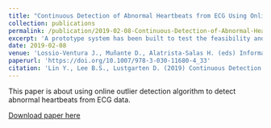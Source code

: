 ```yaml
---
title: "Continuous Detection of Abnormal Heartbeats from ECG Using Online Outlier Detection"
collection: publications
permalink: /publication/2019-02-08-Continuous-Detection-of-Abnormal-Heartbeats-from-ECG-Using-Online-Outlier-Detection
excerpt: 'A prototype system has been built to test the feasibility and efficacy of detecting abnormal ECG segments from an ECG data stream targeting a mobile device, where data are arriving continuously and indefinitely and are processed online incrementally and efficiently without being stored in memory.'
date: 2019-02-08
venue: 'Lossio-Ventura J., Muñante D., Alatrista-Salas H. (eds) Information Management and Big Data. SIMBig 2018. Communications in Computer and Information Science, vol 898. Springer, Cham'
paperurl: 'https://doi.org/10.1007/978-3-030-11680-4_33'
citation: 'Lin Y., Lee B.S., Lustgarten D. (2019) Continuous Detection of Abnormal Heartbeats from ECG Using Online Outlier Detection. In: Lossio-Ventura J., Muñante D., Alatrista-Salas H. (eds) Information Management and Big Data. SIMBig 2018. Communications in Computer and Information Science, vol 898. Springer, Cham'
---
```

This paper is about using online outlier detection algorithm to detect abnormal heartbeats from ECG data.

[Download paper here](https://link.springer.com/content/pdf/10.1007%2F978-3-030-11680-4.pdf)

